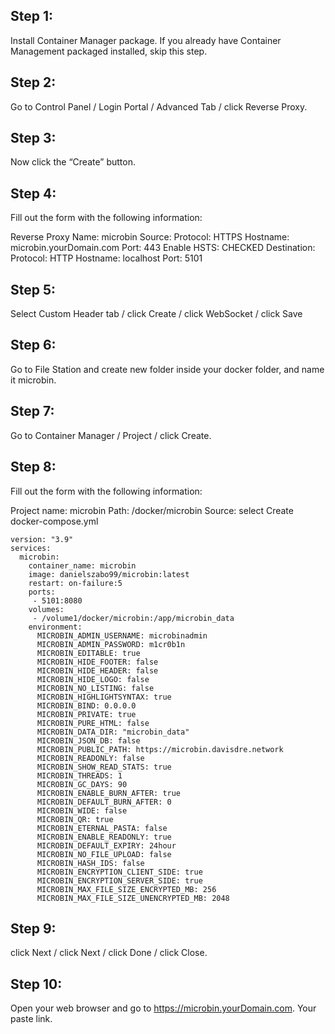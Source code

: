## Step 1:
Install Container Manager package. If you already have Container Management packaged installed, skip this step.

## Step 2:
Go to Control Panel / Login Portal / Advanced Tab / click Reverse Proxy.

## Step 3:
Now click the “Create” button.

## Step 4:
Fill out the form with the following information:

Reverse Proxy Name: microbin
Source:
  Protocol: HTTPS
  Hostname: microbin.yourDomain.com
  Port: 443
Enable HSTS: CHECKED
Destination:
  Protocol: HTTP
  Hostname: localhost
  Port: 5101

## Step 5:
Select Custom Header tab / click Create / click WebSocket / click Save

## Step 6:
Go to File Station and create new folder inside your docker folder, and name it microbin.

## Step 7:
Go to Container Manager / Project / click Create.

## Step 8: 
Fill out the form with the following information:

Project name: microbin
Path: /docker/microbin
Source: select Create docker-compose.yml
```
version: "3.9"
services:
  microbin:
    container_name: microbin
    image: danielszabo99/microbin:latest
    restart: on-failure:5
    ports:
     - 5101:8080
    volumes:
     - /volume1/docker/microbin:/app/microbin_data
    environment:
      MICROBIN_ADMIN_USERNAME: microbinadmin
      MICROBIN_ADMIN_PASSWORD: m1cr0b1n
      MICROBIN_EDITABLE: true
      MICROBIN_HIDE_FOOTER: false
      MICROBIN_HIDE_HEADER: false
      MICROBIN_HIDE_LOGO: false
      MICROBIN_NO_LISTING: false
      MICROBIN_HIGHLIGHTSYNTAX: true
      MICROBIN_BIND: 0.0.0.0
      MICROBIN_PRIVATE: true
      MICROBIN_PURE_HTML: false
      MICROBIN_DATA_DIR: "microbin_data"
      MICROBIN_JSON_DB: false
      MICROBIN_PUBLIC_PATH: https://microbin.davisdre.network
      MICROBIN_READONLY: false
      MICROBIN_SHOW_READ_STATS: true
      MICROBIN_THREADS: 1
      MICROBIN_GC_DAYS: 90
      MICROBIN_ENABLE_BURN_AFTER: true
      MICROBIN_DEFAULT_BURN_AFTER: 0
      MICROBIN_WIDE: false
      MICROBIN_QR: true
      MICROBIN_ETERNAL_PASTA: false
      MICROBIN_ENABLE_READONLY: true
      MICROBIN_DEFAULT_EXPIRY: 24hour
      MICROBIN_NO_FILE_UPLOAD: false
      MICROBIN_HASH_IDS: false
      MICROBIN_ENCRYPTION_CLIENT_SIDE: true
      MICROBIN_ENCRYPTION_SERVER_SIDE: true
      MICROBIN_MAX_FILE_SIZE_ENCRYPTED_MB: 256
      MICROBIN_MAX_FILE_SIZE_UNENCRYPTED_MB: 2048
```

## Step 9:
click Next / click Next / click Done / click Close.

## Step 10:
Open your web browser and go to https://microbin.yourDomain.com. Your paste link.
